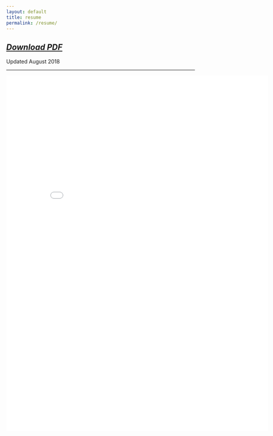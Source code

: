 ```yaml
---
layout: default
title: resume
permalink: /resume/
---
```




<h2><a href="/img/BP_Brown_resume_092718.pdf"><em>Download PDF</em></a></h2>
<p>Updated August 2018</p>
<hr>

<embed src="/img/BP_Brown_resume_092718.pdf" width="700px" height="950px" />

